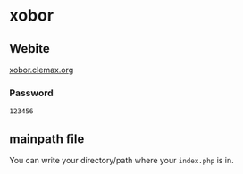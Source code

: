 # xobor

## Webite

[xobor.clemax.org](http://xobor.clemax.org)

### Password

`123456`

## mainpath file
You can write your directory/path where your `index.php` is in.
